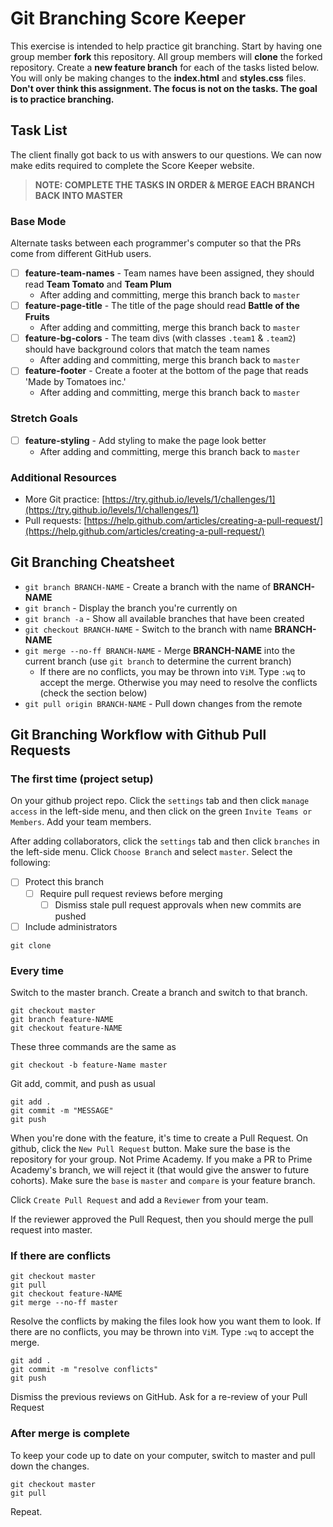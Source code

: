 # Git Branching Score Keeper

This exercise is intended to help practice git branching. Start by having one group member **fork** this repository. All group members will **clone** the forked repository. Create a **new feature branch** for each of the tasks listed below. You will only be making changes to the **index.html** and **styles.css** files. **Don't over think this assignment. The focus is not on the tasks. The goal is to practice branching.**

## Task List

The client finally got back to us with answers to our questions. We can now make edits required to complete the Score Keeper website.

> **NOTE: COMPLETE THE TASKS IN ORDER & MERGE EACH BRANCH BACK INTO MASTER**

### Base Mode

Alternate tasks between each programmer's computer so that the PRs come from different GitHub users.

- [ ] **feature-team-names** - Team names have been assigned, they should read **Team Tomato** and **Team Plum**
   - After adding and committing, merge this branch back to `master`
- [ ] **feature-page-title** - The title of the page should read **Battle of the Fruits**
   - After adding and committing, merge this branch back to `master`
- [ ] **feature-bg-colors** - The team divs (with classes `.team1` & `.team2`) should have background colors that match the team names
   - After adding and committing, merge this branch back to `master`
- [ ] **feature-footer** - Create a footer at the bottom of the page that reads 'Made by Tomatoes inc.'
   - After adding and committing, merge this branch back to `master`


### Stretch Goals

- [ ] **feature-styling** - Add styling to make the page look better
   - After adding and committing, merge this branch back to `master`

### Additional Resources

- More Git practice: [https://try.github.io/levels/1/challenges/1](https://try.github.io/levels/1/challenges/1)
- Pull requests: [https://help.github.com/articles/creating-a-pull-request/](https://help.github.com/articles/creating-a-pull-request/)


## Git Branching Cheatsheet

- `git branch BRANCH-NAME` - Create a branch with the name of **BRANCH-NAME**
- `git branch` - Display the branch you're currently on
- `git branch -a` - Show all available branches that have been created
- `git checkout BRANCH-NAME` - Switch to the branch with name **BRANCH-NAME**
- `git merge --no-ff BRANCH-NAME` - Merge **BRANCH-NAME** into the current branch (use `git branch` to determine the current branch)
   - If there are no conflicts, you may be thrown into `ViM`. Type `:wq` to accept the merge. Otherwise you may need to resolve the conflicts (check the section below)
- `git pull origin BRANCH-NAME` - Pull down changes from the remote

## Git Branching Workflow with Github Pull Requests

### The first time (project setup)

On your github project repo. Click the `settings` tab and then click `manage access` in the left-side menu, and then click on the green `Invite Teams or Members`. Add your team members.

After adding collaborators, click the `settings` tab and then click `branches` in the left-side menu. Click `Choose Branch` and select `master`. Select the following:

- [ ] Protect this branch
  - [ ] Require pull request reviews before merging
    - [ ] Dismiss stale pull request approvals when new commits are pushed
- [ ] Include administrators

```
git clone
```

### Every time

Switch to the master branch. Create a branch and switch to that branch.

```
git checkout master
git branch feature-NAME
git checkout feature-NAME
```

These three commands are the same as

```
git checkout -b feature-Name master
```

Git add, commit, and push as usual

```
git add .
git commit -m "MESSAGE"
git push
```

When you're done with the feature, it's time to create a Pull Request. On github, click the `New Pull Request` button. Make sure the base is the repository for your group. Not Prime Academy. If you make a PR to Prime Academy's branch, we will reject it (that would give the answer to future cohorts). Make sure the `base` is `master` and `compare` is your feature branch.

Click `Create Pull Request` and add a `Reviewer` from your team.

If the reviewer approved the Pull Request, then you should merge the pull request into master.

### If there are conflicts

```
git checkout master
git pull
git checkout feature-NAME
git merge --no-ff master
```

Resolve the conflicts by making the files look how you want them to look. If there are no conflicts, you may be thrown into `ViM`. Type `:wq` to accept the merge.

```
git add .
git commit -m "resolve conflicts"
git push
```

Dismiss the previous reviews on GitHub. Ask for a re-review of your Pull Request

### After merge is complete

To keep your code up to date on your computer, switch to master and pull down the changes.

```
git checkout master
git pull
```

Repeat.


